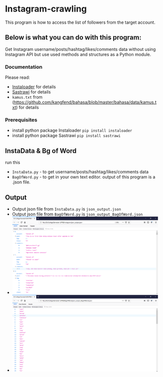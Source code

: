 # Instagram-crawling
This program is how to access the list of followers from the target account.

## Below is what you can do with this program:
Get Instagram username/posts/hashtag/likes/comments data without using Instagram API but use used methods and structures as a Python module. 

### Documentation
Please read: 
* [Instaloader](https://instaloader.github.io/as-module.html) for details
* [Sastrawi](https://pypi.org/project/Sastrawi/) for details 
* ```kamus.txt``` from (https://github.com/kangfend/bahasa/blob/master/bahasa/data/kamus.txt) for details

### Prerequisites
* install python package Instaloader ```pip install instaloader``` 
* install python package Sastrawi ```pip install sastrawi```

## InstaData & Bg of Word
run this 
* ```InstaData.py``` - to get username/posts/hashtag/likes/comments data
* ```BagOfWord.py``` - to get 
in your own text editor. output of this program is a .json file. 

## Output
* Output json file from ```InstaData.py``` is ```json_output.json```
* Output json file from ```BagOfWord.py``` is ```json_output_BagOfWord.json```
* ![Output from ```InstaData.py``` ](InstaDataOutput.png) 
* ![Output from ```BagOfWord.py``` ](BagOfWordOutput.png)



